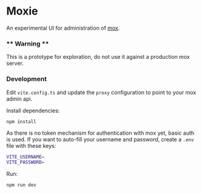 # Moxie

An experimental UI for administration of [mox](https://github.com/mjl-/mox).

### ** Warning **

This is a prototype for exploration, do not use it against a production mox server.

### Development

Edit `vite.config.ts` and update the `proxy` configuration to point to your mox admin api.

Install dependencies:

`npm install`

As there is no token mechanism for authentication with mox yet, basic auth is used.  If you want to auto-fill your username and password, create a `.env` file with these keys:

```sh
VITE_USERNAME=
VITE_PASSWORD=
```

Run:

`npm run dev`
